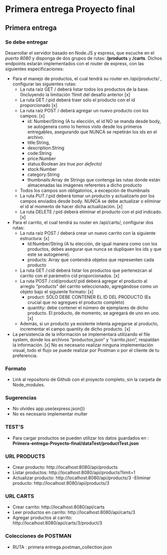 # Primera entrega Proyecto final

## Primera entrega

### Se debe entregar

Desarrollar el servidor basado en Node.JS y express, que escuche en el *puerto 8080* y disponga de dos grupos de rutas: **/products** y **/carts**. Dichos endpoints estarán implementados con el router de express, con las siguientes especificaciones:
- Para el manejo de productos, el cual tendrá su router en */api/products/* , configurar las siguientes rutas:
    - La ruta raíz GET / deberá listar todos los productos de la base. (Incluyendo la limitación ?limit del desafío anterior [x]
    - La ruta GET /:pid deberá traer sólo el producto con el id proporcionado [x]
    - La ruta raíz POST / deberá agregar un nuevo producto con los campos: [x]
        - id: Number/String (A tu elección, el id NO se manda desde body, se autogenera como lo hemos visto desde los primeros entregables, asegurando que NUNCA se repetirán los ids en el archivo.
        - title:String,
        - description:String
        - code:String
        - price:Number
        - status:Boolean *(es true por defecto)*
        - stock:Number
        - category:String
        - thumbnails:Array de Strings que contenga las rutas donde están almacenadas las imágenes referentes a dicho producto
    - Todos los campos son obligatorios, a excepción de thumbnails
    - La ruta PUT /:pid deberá tomar un producto y actualizarlo por los campos enviados desde body. NUNCA se debe actualizar o eliminar el id al momento de hacer dicha actualización. [x]
    - La ruta DELETE /:pid deberá eliminar el producto con el pid indicado. [x]
- Para el carrito, el cual tendrá su router en /api/carts/, configurar dos rutas:
    - La ruta raíz POST / deberá crear un nuevo carrito con la siguiente estructura: [x]
        - Id:Number/String (A tu elección, de igual manera como con los productos, debes asegurar que nunca se dupliquen los ids y que este se autogenere).
        - products: Array que contendrá objetos que representen cada producto
    - La ruta GET /:cid deberá listar los productos que pertenezcan al carrito con el parámetro cid proporcionados. [x]
    - La ruta POST  /:cid/product/:pid deberá agregar el producto al arreglo “products” del carrito seleccionado, agregándose como un objeto bajo el siguiente formato: [x]
        - product: SÓLO DEBE CONTENER EL ID DEL PRODUCTO (Es crucial que no agregues el producto completo)
        - quantity: debe contener el número de ejemplares de dicho producto. El producto, de momento, se agregará de uno en uno. [x]
    - Además, si un producto ya existente intenta agregarse al producto, incrementar el campo quantity de dicho producto. [x]
- La persistencia de la información se implementará utilizando el file system, donde los archivos “productos,json” y “carrito.json”, respaldan la información. [x]
No es necesario realizar ninguna implementación visual, todo el flujo se puede realizar por Postman o por el cliente de tu preferencia.

### Formato 

- Link al repositorio de Github con el proyecto completo, sin la carpeta de Node_modules.

### Sugerencias

- No olvides app.use(express.json())
- No es necesario implementar multer

### TEST'S

- Para cargar productos se pueden utilizar los datos guardados en : **Primera-entrega-Proyecto-final/dataTest/productTest.json**

### URL PRODUCTS
- Crear producto: http://localhost:8080/api/products
- Listar productos: http://localhost:8080/api/products?limit=1
- Actualizar producto: http://localhost:8080/api/products/3
-Eliminar producto: http://localhost:8080/api/products/3

### URL CARTS
- Crear carrito: http://localhost:8080/api/carts
- Leer productos en carrito: http://localhost:8080/api/carts/3
- Agregar productos al carrito: http://localhost:8080/api/carts/3/product/3

### Colecciones de POSTMAN
- RUTA : primera entrega.postman_collection.json





